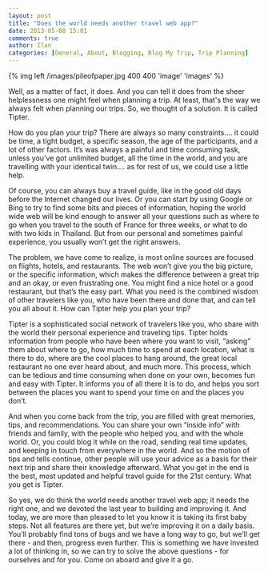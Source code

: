 ```yaml
---
layout: post
title: "Does the world needs another travel web app?"
date: 2013-05-08 15:01
comments: true
author: Ilan
categories: [General, About, Blogging, Blog My Trip, Trip Planning]
---
```


{% img left /images/pileofpaper.jpg 400 400 'image' 'images' %}

Well, as a matter of fact, it does. And you can tell it does from the sheer helplessness one might feel when planning a trip. At least, that's the way we always felt when planning our trips. So, we thought of a solution. It is called Tipter. 

How do you plan your trip? There are always so many constraints.... it could be time, a tight budget, a specific season, the age of the participants, and a lot of other factors. It’s was always a painful and time consuming task, unless you’ve got unlimited budget, all the time in the world, and you are travelling with your identical twin.... as for rest of us, we could use a little help.

Of course, you can always buy a travel guide, like in the good old days before the Internet changed our lives. Or you can start by using Google or Bing to try to find some bits and pieces of information, hoping the world wide web will be kind enough to answer all your questions such as where to go when you travel to the south of France for three weeks, or what to do with two kids in Thailand. But from our personal and sometimes painful experience, you usually won’t get the right answers. 

The problem, we have come to realize, is most online sources are focused on flights, hotels, and restaurants. The web won’t give you the big picture, or the specific information, which makes the difference between a great trip and an okay, or even frustrating one. You might find a nice hotel or a good restaurant, but that’s the easy part. What you need is the combined wisdom of other travelers like you, who have been there and done that, and can tell you all about it.
How can Tipter help you plan your trip? 

Tipter is a sophisticated social network of travelers like you, who share with the world their personal experience and traveling tips. Tipter holds information from people who have been where you want to visit, “asking” them about where to go, how much time to spend at each location, what is there to do, where are the cool places to hang around, the great local restaurant no one ever heard about, and much more. This process, which can be tedious and time consuming when done on your own, becomes fun and easy with Tipter. It informs you of all there it is to do, and helps you sort between the places you want to spend your time on and the places you don’t.


And when you come back from the trip, you are filled with great memories, tips, and recommendations. You can share your own “inside info” with friends and family, with the people who helped you, and with the whole world. Or, you could blog it while on the road, sending real time updates, and keeping in touch from everywhere in the world. And so the motion of tips and tells continue, other people will use your advice as a basis for their next trip and share their knowledge afterward. What you get in the end is the best, most updated and helpful travel guide for the 21st century. What you get is Tipter.   


So yes, we do think the world needs another travel web app; it needs the right one, and we devoted the last year to building and improving it. And today, we are more than pleased to let you know it is taking its first baby steps. Not all features are there yet, but we’re improving it on a daily basis. You’ll probably find tons of bugs and we have a long way to go, but we’ll get there - and then, progress even further. This is something we have invested a lot of thinking in, so we can try to solve the above questions - for ourselves and for you. Come on aboard and give it a go.


